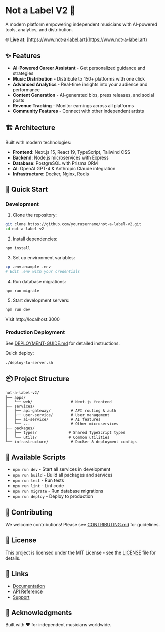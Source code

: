 # Not a Label V2 🎵

A modern platform empowering independent musicians with AI-powered tools, analytics, and distribution.

🌐 **Live at**: [https://www.not-a-label.art](https://www.not-a-label.art)

## ✨ Features

- **AI-Powered Career Assistant** - Get personalized guidance and strategies
- **Music Distribution** - Distribute to 150+ platforms with one click  
- **Advanced Analytics** - Real-time insights into your audience and performance
- **Content Generation** - AI-generated bios, press releases, and social posts
- **Revenue Tracking** - Monitor earnings across all platforms
- **Community Features** - Connect with other independent artists

## 🏗️ Architecture

Built with modern technologies:
- **Frontend**: Next.js 15, React 19, TypeScript, Tailwind CSS
- **Backend**: Node.js microservices with Express
- **Database**: PostgreSQL with Prisma ORM
- **AI**: OpenAI GPT-4 & Anthropic Claude integration
- **Infrastructure**: Docker, Nginx, Redis

## 🚀 Quick Start

### Development

1. Clone the repository:
```bash
git clone https://github.com/yourusername/not-a-label-v2.git
cd not-a-label-v2
```

2. Install dependencies:
```bash
npm install
```

3. Set up environment variables:
```bash
cp .env.example .env
# Edit .env with your credentials
```

4. Run database migrations:
```bash
npm run migrate
```

5. Start development servers:
```bash
npm run dev
```

Visit http://localhost:3000

### Production Deployment

See [DEPLOYMENT-GUIDE.md](./DEPLOYMENT-GUIDE.md) for detailed instructions.

Quick deploy:
```bash
./deploy-to-server.sh
```

## 📦 Project Structure

```
not-a-label-v2/
├── apps/
│   └── web/                 # Next.js frontend
├── services/
│   ├── api-gateway/         # API routing & auth
│   ├── user-service/        # User management
│   ├── ai-service/          # AI features
│   └── ...                  # Other microservices
├── packages/
│   ├── types/              # Shared TypeScript types
│   └── utils/              # Common utilities
└── infrastructure/          # Docker & deployment configs
```

## 🔧 Available Scripts

- `npm run dev` - Start all services in development
- `npm run build` - Build all packages and services
- `npm run test` - Run tests
- `npm run lint` - Lint code
- `npm run migrate` - Run database migrations
- `npm run deploy` - Deploy to production

## 🤝 Contributing

We welcome contributions! Please see [CONTRIBUTING.md](./CONTRIBUTING.md) for guidelines.

## 📄 License

This project is licensed under the MIT License - see the [LICENSE](./LICENSE) file for details.

## 🔗 Links

- [Documentation](https://docs.not-a-label.art)
- [API Reference](https://api.not-a-label.art/docs)
- [Support](mailto:support@not-a-label.art)

## 🙏 Acknowledgments

Built with ❤️ for independent musicians worldwide.